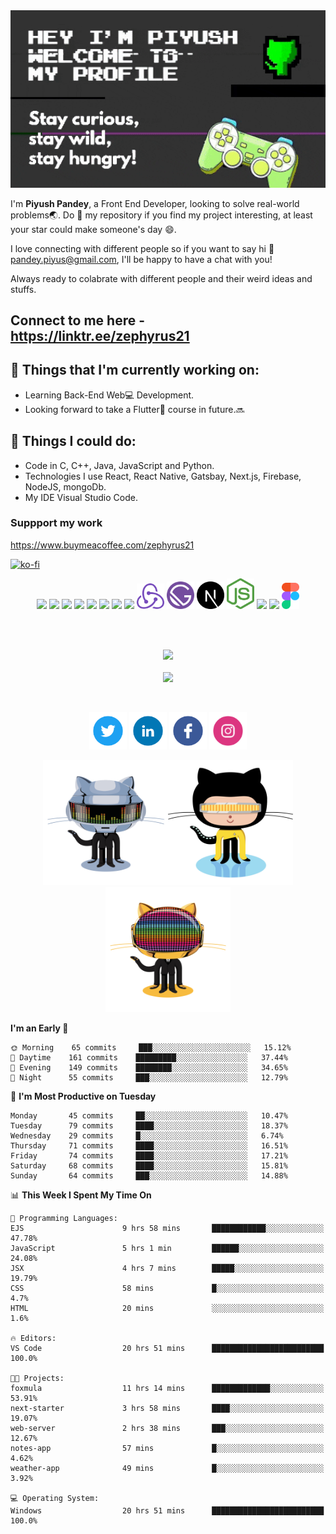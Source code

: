 <img src="piyush-final.gif" width="1000px">

I'm **Piyush Pandey**, a Front End Developer, looking to solve real-world problems🌏. Do 🌟 my repository if you find my project interesting, at least your star could make someone's day 😄.

I love connecting with different people so if you want to say hi 💬 pandey.piyus@gmail.com, I'll be happy to have a chat with you!

Always ready to colabrate with different people and their weird ideas and stuffs.

## Connect to me here - https://linktr.ee/zephyrus21

## 💼 Things that I'm currently working on:

-   Learning Back-End Web💻 Development.
-   Looking forward to take a Flutter📲 course in future.🔜

## 🔭 Things I could do:

-   Code in C, C++, Java, JavaScript and Python.
-   Technologies I use React, React Native, Gatsbay, Next.js, Firebase, NodeJS, mongoDb.
-   My IDE Visual Studio Code.

### Suppport my work 
https://www.buymeacoffee.com/zephyrus21

[![ko-fi](https://ko-fi.com/img/githubbutton_sm.svg)](https://ko-fi.com/Y8Y63ONS5)


<p align="center">
  <img src="https://img.icons8.com/color/48/000000/c-programming.png"/>
  <img src="https://img.icons8.com/color/48/000000/c-plus-plus-logo.png"/>
  <img src="https://img.icons8.com/color/48/000000/java-coffee-cup-logo.png"/>
  <img src="https://img.icons8.com/color/48/000000/golang.png"/>
  <img src="https://img.icons8.com/color/48/000000/javascript.png"/>
  <img src="https://img.icons8.com/color/48/000000/typescript.png"/>
  <img src="https://img.icons8.com/color/48/000000/react-native.png"/>
  <img src="https://img.icons8.com/color/48/000000/graphql.png"/>
  <img src="redux-seeklogo.com.svg" width="44px"/>
  <img src="gatsby-seeklogo.com.svg" width="44px"/>
  <img src="next-js-seeklogo.com.svg" width="44px"/>
  <img src="nodejs-seeklogo.com.svg" width="44px"/>
  <img src="https://img.icons8.com/color/48/000000/mongodb.png"/>
  <img src="https://img.icons8.com/color/48/000000/firebase.png"/>
  <img src="figma-1.svg" width="28px"/>
</p>
<br/>
<br/>
<p align="center">
  <!-- <img src="https://github-readme-stats.vercel.app/api?username=zephyrus21&show_icons=true&theme=radical&title_color=8E2DE2&text_color=fff&icon_color=8E2DE2" alt="piyush-stats" /> -->

<img src="https://github-readme-streak-stats.herokuapp.com/?user=zephyrus21&theme=midnight-purple"/>
<br />
<br/>
<img src="https://github-readme-stats.vercel.app/api/top-langs/?username=zephyrus21&show_icons=true&theme=midnight-purple&title_color=8E2DE2&text_color=fff&icon_color=8E2DE2&layout=compact"/>
<br/>
<!-- <img src="https://activity-graph.herokuapp.com/graph?username=zephyrus21"/> -->
</p>


<p align="center">

<br/>
<p align="center">
<a href="https://twitter.com/zephyrusp21"><img src="https://github.com/aritraroy/social-icons/blob/master/twitter-icon.png?raw=true" width="60"></a>
<a href="https://www.linkedin.com/in/zephyrus21/"><img src="https://github.com/aritraroy/social-icons/blob/master/linkedin-icon.png?raw=true" width="60"></a>
<a href="https://www.facebook.com/zephyrus21/"><img src="https://github.com/aritraroy/social-icons/blob/master/facebook-icon.png?raw=true" width="60"></a>
<a href="https://www.instagram.com/zephyrus.io/"><img src="https://github.com/aritraroy/social-icons/blob/master/instagram-icon.png?raw=true" width="60"></a>
</p>

<p align="center"><img src="gh-1.gif" width="200px"><img src="gh-4.png" width="200px"><img src="gh-2.gif" width="200px">
</p>

<!--START_SECTION:waka-->
**I'm an Early 🐤** 

```text
🌞 Morning    65 commits     ███░░░░░░░░░░░░░░░░░░░░░░   15.12% 
🌆 Daytime    161 commits    █████████░░░░░░░░░░░░░░░░   37.44% 
🌃 Evening    149 commits    ████████░░░░░░░░░░░░░░░░░   34.65% 
🌙 Night      55 commits     ███░░░░░░░░░░░░░░░░░░░░░░   12.79%

```
📅 **I'm Most Productive on Tuesday** 

```text
Monday       45 commits     ██░░░░░░░░░░░░░░░░░░░░░░░   10.47% 
Tuesday      79 commits     ████░░░░░░░░░░░░░░░░░░░░░   18.37% 
Wednesday    29 commits     █░░░░░░░░░░░░░░░░░░░░░░░░   6.74% 
Thursday     71 commits     ████░░░░░░░░░░░░░░░░░░░░░   16.51% 
Friday       74 commits     ████░░░░░░░░░░░░░░░░░░░░░   17.21% 
Saturday     68 commits     ████░░░░░░░░░░░░░░░░░░░░░   15.81% 
Sunday       64 commits     ███░░░░░░░░░░░░░░░░░░░░░░   14.88%

```


📊 **This Week I Spent My Time On** 

```text
💬 Programming Languages: 
EJS                      9 hrs 58 mins       ████████████░░░░░░░░░░░░░   47.78% 
JavaScript               5 hrs 1 min         ██████░░░░░░░░░░░░░░░░░░░   24.08% 
JSX                      4 hrs 7 mins        █████░░░░░░░░░░░░░░░░░░░░   19.79% 
CSS                      58 mins             █░░░░░░░░░░░░░░░░░░░░░░░░   4.7% 
HTML                     20 mins             ░░░░░░░░░░░░░░░░░░░░░░░░░   1.6%

🔥 Editors: 
VS Code                  20 hrs 51 mins      █████████████████████████   100.0%

🐱‍💻 Projects: 
foxmula                  11 hrs 14 mins      █████████████░░░░░░░░░░░░   53.91% 
next-starter             3 hrs 58 mins       ████░░░░░░░░░░░░░░░░░░░░░   19.07% 
web-server               2 hrs 38 mins       ███░░░░░░░░░░░░░░░░░░░░░░   12.67% 
notes-app                57 mins             █░░░░░░░░░░░░░░░░░░░░░░░░   4.62% 
weather-app              49 mins             █░░░░░░░░░░░░░░░░░░░░░░░░   3.92%

💻 Operating System: 
Windows                  20 hrs 51 mins      █████████████████████████   100.0%

```


<!--END_SECTION:waka-->
